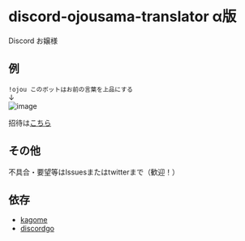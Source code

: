 # discord-ojousama-translator α版
Discord お嬢様

## 例
`!ojou このボットはお前の言葉を上品にする` \
↓ \
![image](https://user-images.githubusercontent.com/44280665/97783411-e98bb600-1bda-11eb-8025-2fe94e0dfd69.png)

招待は[こちら](https://discord.com/api/oauth2/authorize?client_id=770982411676155935&permissions=2048&scope=bot)

## その他
不具合・要望等はIssuesまたはtwitterまで（歓迎！）

## 依存
* [kagome](https://github.com/ikawaha/kagome)
* [discordgo](https://github.com/bwmarrin/discordgo)
